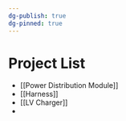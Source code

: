 ```yaml
---
dg-publish: true
dg-pinned: true
---
```

# Project List
- [[Power Distribution Module]]
- [[Harness]]
- [[LV Charger]]
- 
